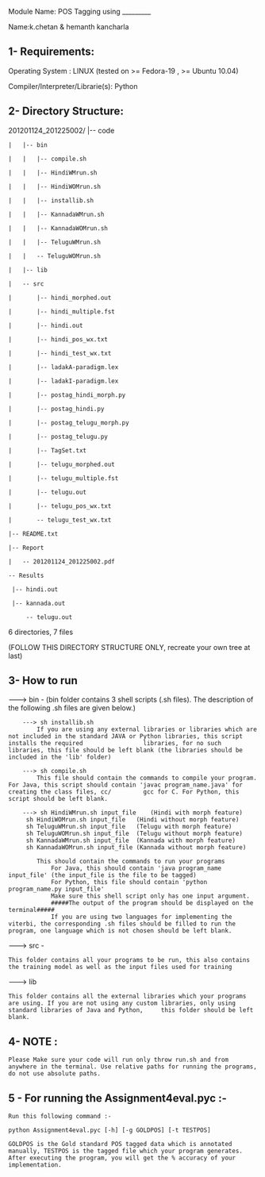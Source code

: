 Module Name: POS Tagging using _________

Name:k.chetan & hemanth kancharla


1- Requirements:
----------------
 Operating System               :       LINUX (tested on >= Fedora-19 , >= Ubuntu 10.04)

 Compiler/Interpreter/Librarie(s):      Python

2- Directory Structure:
-----------------------
201201124_201225002/
	|-- code

	|   |-- bin

	|   |   |-- compile.sh

	|   |   |-- HindiWMrun.sh

	|   |   |-- HindiWOMrun.sh

	|   |   |-- installib.sh

	|   |   |-- KannadaWMrun.sh

	|   |   |-- KannadaWOMrun.sh

	|   |   |-- TeluguWMrun.sh

	|   |   -- TeluguWOMrun.sh

	|   |-- lib

	|   -- src

	|       |-- hindi_morphed.out

	|       |-- hindi_multiple.fst

	|       |-- hindi.out

	|       |-- hindi_pos_wx.txt

	|       |-- hindi_test_wx.txt

	|       |-- ladakA-paradigm.lex

	|       |-- ladakI-paradigm.lex

	|       |-- postag_hindi_morph.py

	|       |-- postag_hindi.py

	|       |-- postag_telugu_morph.py

	|       |-- postag_telugu.py

	|       |-- TagSet.txt

	|       |-- telugu_morphed.out

	|       |-- telugu_multiple.fst

	|       |-- telugu.out

	|       |-- telugu_pos_wx.txt

	|       -- telugu_test_wx.txt

	|-- README.txt

	|-- Report

	|   -- 201201124_201225002.pdf

	-- Results

   	 |-- hindi.out
    
   	 |-- kannada.out
    
    	 -- telugu.out
    

6 directories, 7 files                
                      
(FOLLOW THIS DIRECTORY STRUCTURE ONLY, recreate your own tree at last)


3- How to run
---------------
   ---> bin - (bin folder contains 3 shell scripts (.sh files). The description of the following .sh files are given below.)

        ---> sh installib.sh 
			If you are using any external libraries or libraries which are not included in the standard JAVA or Python libraries, this script installs the required 				libraries, for no such libraries, this file should be left blank (the libraries should be included in the 'lib' folder)

        ---> sh compile.sh 
			This file should contain the commands to compile your program. For Java, this script should contain 'javac program_name.java' for creating the class files, cc/			gcc for C. For Python, this script should be left blank.

        ---> sh HindiWMrun.sh input_file	(Hindi with morph feature)
	     sh HindiWOMrun.sh input_file	(Hindi without morph feature)
	     sh TeluguWMrun.sh input_file	(Telugu with morph feature)
	     sh TeluguWOMrun.sh input_file	(Telugu without morph feature)
	     sh KannadaWMrun.sh input_file	(Kannada with morph feature)
	     sh KannadaWOMrun.sh input_file	(Kannada without morph feature)	
             
			This should contain the commands to run your programs
				For Java, this should contain 'java program_name input_file' (the input_file is the file to be tagged)
				For Python, this file should contain 'python program_name.py input_file'
				Make sure this shell script only has one input argument.
				#####The output of the program should be displayed on the terminal#####
				If you are using two languages for implementing the viterbi, the corresponding .sh files should be filled to run the program, one language which is not chosen should be left blank.
   
   ---> src - 
	
	This folder contains all your programs to be run, this also contains the training model as well as the input files used for training
   
   ---> lib 
	
	This folder contains all the external libraries which your programs are using. If you are not using any custom libraries, only using standard libraries of Java and Python, 	this folder should be left blank.


4- NOTE :
--------------

	Please Make sure your code will run only throw run.sh and from anywhere in the terminal. Use relative paths for running the programs, do not use absolute paths.

5 - For running the Assignment4eval.pyc :-
----------------------------------------------

	Run this following command :-
		
	python Assignment4eval.pyc [-h] [-g GOLDPOS] [-t TESTPOS]
	
	GOLDPOS is the Gold standard POS tagged data which is annotated manually, TESTPOS is the tagged file which your program generates.
	After executing the program, you will get the % accuracy of your implementation.

